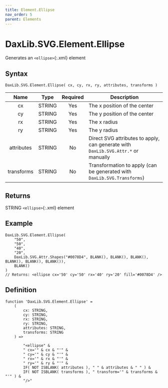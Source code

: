 ```yaml
---
title: Element.Ellipse
nav_order: 5
parent: Elements
---
```


# DaxLib.SVG.Element.Ellipse

Generates an `<ellipse>`{:.xml} element

## Syntax

```dax
DaxLib.SVG.Element.Ellipse( cx, cy, rx, ry, attributes, transforms )
```

| Name       | Type   | Required | Description                                                                |
|:---:|:---:|:---:|---|
| cx         | <span class="type-label string">STRING</span> | Yes      | The x position of the center                                               |
| cy         | <span class="type-label string">STRING</span> | Yes      | The y position of the center                                               |
| rx         | <span class="type-label string">STRING</span> | Yes      | The x radius                                                               |
| ry         | <span class="type-label string">STRING</span> | Yes      | The y radius                                                               |
| attributes | <span class="type-label string">STRING</span> | No       | Direct SVG attributes to apply, can generate with `DaxLib.SVG.Attr.*` or manually |
| transforms | <span class="type-label string">STRING</span> | No       | Transformation to apply (can be generated with `DaxLib.SVG.Transforms`)     |

## Returns

<span class="type-label string">STRING</span> `<ellipse>`{:.xml} element

## Example

```dax
DaxLib.SVG.Element.Ellipse(
	"50", 
	"50", 
	"40", 
	"20", 
	DaxLib.SVG.Attr.Shapes("#0078D4", BLANK(), BLANK(), BLANK(), BLANK(), BLANK(), BLANK()), 
	BLANK()
)
// Returns: <ellipse cx='50' cy='50' rx='40' ry='20' fill='#0078D4' />
```

## Definition

```dax
function 'DaxLib.SVG.Element.Ellipse' = 
    (
        cx: STRING,
        cy: STRING,
        rx: STRING,
        ry: STRING,
        attributes: STRING,
        transforms: STRING
    ) =>

        "<ellipse" &
        " cx='" & cx & "'" &
        " cy='" & cy & "'" &
        " rx='" & rx & "'" &
        " ry='" & ry & "'" &
        IF( NOT ISBLANK( attributes ), " " & attributes & " " ) &
        IF( NOT ISBLANK( transforms ), " transform='" & transforms & "'" ) & 
        "/>"
```